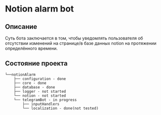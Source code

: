 # Notion alarm bot
## Описание
Суть бота заключается в том, чтобы уведомлять пользователя об отсутствии изменений на странице/в базе данных notion на протяжении определённого времени.
## Состояние проекта
```
└──notionAlarm
    ├── configuration - done
    ├── core - done
    ├── database - done
    ├── logger - not started
    └── notion - not started
    └── telegramBot - in progress
        ├── inputHandlers
        └── localization - done(not tested)
```
